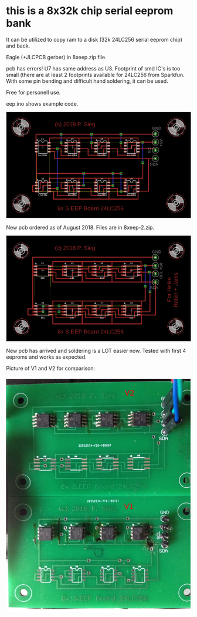 # this is a 8x32k chip serial eeprom bank

It can be utilized to copy ram to a disk (32k 24LC256 serial eeprom chip) and back.

Eagle (+JLCPCB gerber) in 8xeep.zip file.

pcb has errors! U7 has same address as U3. Footprint of smd IC's is too small (there are at least 2 footprints available for 24LC256 from Sparkfun. With some pin bending and difficult hand soldering, it can be used. 

Free for personell use.

eep.ino shows example code.

![pcb](https://github.com/petersieg/arduino/blob/master/arduino_6502_apple1/eeprom/8xeep.png)

New pcb ordered as of August 2018. Files are in 8xeep-2.zip.

![pcb](https://github.com/petersieg/arduino/blob/master/arduino_6502_apple1/eeprom/8xeep-2.png)

New pcb has arrived and soldering is a LOT easier now. Tested with first 4 eeproms and works as expected.

Picture of V1 and V2 for comparison:

![V1+2](https://github.com/petersieg/arduino/blob/master/arduino_6502_apple1/eeprom/8xeep%20V1u2.JPG)





